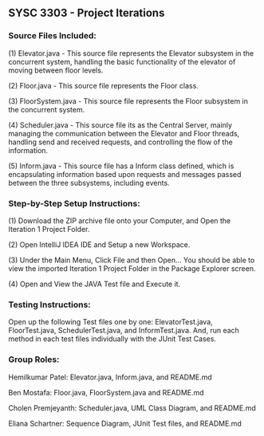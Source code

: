 ##  SYSC 3303 - Project Iterations

### Source Files Included:

(1) Elevator.java - This source file represents the Elevator subsystem in the concurrent system, handling the basic functionality of the elevator of moving between floor levels.

(2) Floor.java - This source file represents the Floor class.

(3) FloorSystem.java - This source file represents the Floor subsystem in the concurrent system.

(4) Scheduler.java - This source file its as the Central Server, mainly managing the communication between the Elevator and Floor threads, handling send and received requests, and controlling the flow of the information.

(5) Inform.java - This source file has a Inform class defined, which is encapsulating information based upon requests and messages passed between the three subsystems, including events.


### Step-by-Step Setup Instructions:

(1) Download the ZIP archive file onto your Computer, and Open the Iteration 1 Project Folder. 

(2) Open IntelliJ IDEA IDE and Setup a new Workspace. 

(3) Under the Main Menu, Click File and then Open… You should be able to view the imported Iteration 1 Project Folder in the Package Explorer screen.

(4) Open and View the JAVA Test file and Execute it.


### Testing Instructions:

Open up the following Test files one by one: ElevatorTest.java, FloorTest.java, SchedulerTest.java, and InformTest.java. And, run each method in each test files individually with the JUnit Test Cases.


### Group Roles:

Hemilkumar Patel: Elevator.java, Inform.java, and README.md

Ben Mostafa: Floor.java, FloorSystem.java and README.md

Cholen Premjeyanth: Scheduler.java, UML Class Diagram, and README.md

Eliana Schartner: Sequence Diagram, JUnit Test files, and README.md
